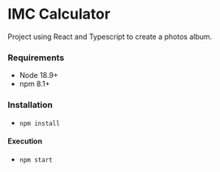 # IMC Calculator

Project using React and Typescript to create a photos album.

### Requirements
- Node 18.9+
- npm 8.1+

### Installation
- `npm install`

#### Execution
- `npm start`